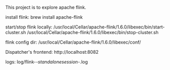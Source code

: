 This project is to explore apache flink.

install flink:
brew install apache-flink

start/stop flink locally:
/usr/local/Cellar/apache-flink/1.6.0/libexec/bin/start-cluster.sh 
/usr/local/Cellar/apache-flink/1.6.0/libexec/bin/stop-cluster.sh  

flink config dir:
/usr/local/Cellar/apache-flink/1.6.0/libexec/conf/

Dispatcher's frontend:
http://localhost:8082

logs:
log/flink-*-standalonesession-*.log
